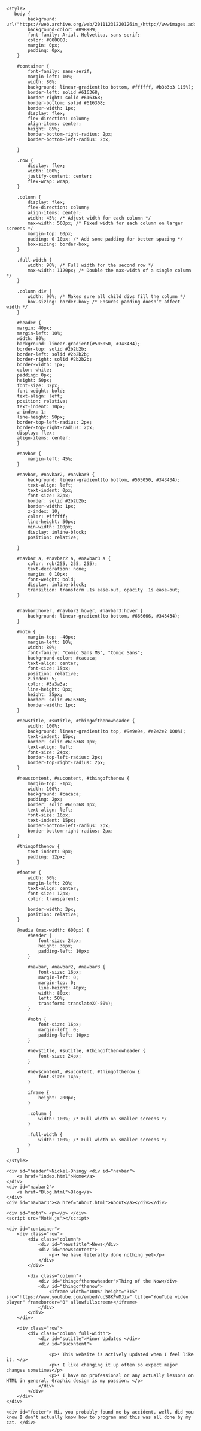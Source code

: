 <head>
    <title>Nickel-Dhingy</title>

    <style>
       body {
            background: url("https://web.archive.org/web/20111231220126im_/http://wwwimages.adobe.com/www.adobe.com/ubi/template/identity/adobe/screen/theme/windowfrost.png"); 
            background-color: #B9B9B9;
            font-family: Arial, Helvetica, sans-serif;
            color: #000000;
            margin: 0px;
            padding: 0px;
        }

        #container {
            font-family: sans-serif;
            margin-left: 10%;
            width: 80%;
            background: linear-gradient(to bottom, #ffffff, #b3b3b3 115%);
            border-left: solid #616368;
            border-right: solid #616368;
            border-bottom: solid #616368;
            border-width: 1px;
            display: flex;
            flex-direction: column;
            align-items: center;
            height: 85%; 
            border-bottom-right-radius: 2px;
            border-bottom-left-radius: 2px;
            
        }

        .row {
            display: flex;
            width: 100%;
            justify-content: center;
            flex-wrap: wrap;
        }

        .column {
            display: flex;
            flex-direction: column;
            align-items: center;
            width: 45%; /* Adjust width for each column */
            max-width: 560px; /* Fixed width for each column on larger screens */
            margin-top: 60px;
            padding: 0 10px; /* Add some padding for better spacing */
            box-sizing: border-box; 
        }

        .full-width {
            width: 90%; /* Full width for the second row */
            max-width: 1120px; /* Double the max-width of a single column */
        }

        .column div {
            width: 90%; /* Makes sure all child divs fill the column */
            box-sizing: border-box; /* Ensures padding doesn’t affect width */
        }

        #header {
        margin: 40px;
        margin-left: 10%;
        width: 80%;
        background: linear-gradient(#505050, #343434);
        border-top: solid #2b2b2b;
        border-left: solid #2b2b2b;
        border-right: solid #2b2b2b;
        border-width: 1px;
        color: white;
        padding: 0px;
        height: 50px;
        font-size: 32px;
        font-weight: bold;
        text-align: left;
        position: relative;
        text-indent: 10px;
        z-index: 1;
        line-height: 50px;
        border-top-left-radius: 2px;
        border-top-right-radius: 2px;
        display: flex;
        align-items: center;
        }   

        #navbar {
            margin-left: 45%;
        }

        #navbar, #navbar2, #navbar3 {
            background: linear-gradient(to bottom, #505050, #343434);
            text-align: left;
            text-indent: 0px;
            font-size: 32px;
            border: solid #2b2b2b;
            border-width: 1px;
            z-index: 10;
            color: #ffffff;
            line-height: 50px;
            min-width: 100px;
            display: inline-block;
            position: relative;
            
        }

        #navbar a, #navbar2 a, #navbar3 a {
            color: rgb(255, 255, 255);
            text-decoration: none;
            margin: 0 10px;
            font-weight: bold;
            display: inline-block;
            transition: transform .1s ease-out, opacity .1s ease-out;
        }


        #navbar:hover, #navbar2:hover, #navbar3:hover {
            background: linear-gradient(to bottom, #666666, #343434);
        }

        #motn {
            margin-top: -40px;
            margin-left: 10%;
            width: 80%;
            font-family: "Comic Sans MS", "Comic Sans";
            background-color: #cacaca;
            text-align: center;
            font-size: 15px;
            position: relative;
            z-index: 5;
            color: #3a3a3a;
            line-height: 0px;
            height: 25px;
            border: solid #616368;
            border-width: 1px;
        }

        #newstitle, #sutitle, #thingofthenowheader {
            width: 100%;
            background: linear-gradient(to top, #9e9e9e, #e2e2e2 100%);
            text-indent: 15px;
            border: solid #616368 1px;
            text-align: left;
            font-size: 24px;
            border-top-left-radius: 2px;
            border-top-right-radius: 2px;
        }

        #newscontent, #sucontent, #thingofthenow {
            margin-top: -1px;
            width: 100%;
            background: #cacaca;
            padding: 2px;
            border: solid #616368 1px;
            text-align: left;
            font-size: 16px;
            text-indent: 15px;
            border-bottom-left-radius: 2px;
            border-bottom-right-radius: 2px;
        }

        #thingofthenow {
            text-indent: 0px;
            padding: 12px;
        }

        #footer {
            width: 60%;
            margin-left: 20%;
            text-align: center;
            font-size: 12px;
            color: transparent;
            
            border-width: 3px;
            position: relative;
        }

        @media (max-width: 600px) {
            #header {
                font-size: 24px;
                height: 36px;
                padding-left: 10px;
            }

            #navbar, #navbar2, #navbar3 {
                font-size: 16px;
                margin-left: 0;
                margin-top: 0;
                line-height: 40px;
                width: 80px;
                left: 50%;
                transform: translateX(-50%);
            }

            #motn {
                font-size: 16px;
                margin-left: 0;
                padding-left: 10px;
            }

            #newstitle, #sutitle, #thingofthenowheader {
                font-size: 24px;
            }

            #newscontent, #sucontent, #thingofthenow {
                font-size: 14px;
            }

            iframe {
                height: 200px;
            }

            .column {
                width: 100%; /* Full width on smaller screens */
            }

            .full-width {
                width: 100%; /* Full width on smaller screens */
            }
        }

    </style>
</head>
<body>

    

    <div id="header">Nickel-Dhingy <div id="navbar">
        <a href="index.html">Home</a> 
    </div>
    <div id="navbar2">
        <a href="Blog.html">Blog</a>
    </div>
    <div id="navbar3"><a href="About.html">About</a></div></div> 
    
    <div id="motn"> <p></p> </div>
    <script src="MotN.js"></script>

    <div id="container">
        <div class="row">
            <div class="column">
                <div id="newstitle">News</div>
                <div id="newscontent">
                    <p>• We have literally done nothing yet</p>
                </div>
            </div>
        
            <div class="column">
                <div id="thingofthenowheader">Thing of the Now</div>
                <div id="thingofthenow">
                    <iframe width="100%" height="315" src="https://www.youtube.com/embed/ucS8KPwMJiw" title="YouTube video player" frameborder="0" allowfullscreen></iframe>
                </div>
            </div>
        </div>
        
        <div class="row">
            <div class="column full-width">
                <div id="sutitle">Minor Updates </div>
                <div id="sucontent">
                    
                    <p>• This website is actively updated when I feel like it. </p>
                    <p>• I like changing it up often so expect major changes sometimes</p>
                    <p>• I have no professional or any actually lessons on HTML in general. Graphic design is my passion. </p>
                </div>
            </div>
        </div>
    </div>
    
    <div id="footer"> Hi, you probably found me by accident, well, did you know I don't actually know how to program and this was all done by my cat. </div>
</body>
</html>
